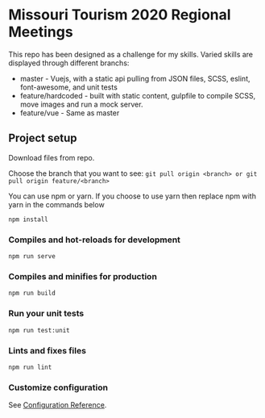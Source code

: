 # Missouri Tourism 2020 Regional Meetings
This repo has been designed as a challenge for my skills.
Varied skills are displayed through different branchs:

* master - Vuejs, with a static api pulling from JSON files, SCSS, eslint, font-awesome, and unit tests
* feature/hardcoded - built with static content, gulpfile to compile SCSS, move images and run a mock server.
* feature/vue - Same as master

## Project setup
Download files from repo.

Choose the branch that you want to see:
`
git pull origin <branch>
or
git pull origin feature/<branch>
`

You can use npm or yarn.  If you choose to use yarn then replace npm with yarn in the commands below
```
npm install
```

### Compiles and hot-reloads for development
```
npm run serve
```

### Compiles and minifies for production
```
npm run build
```

### Run your unit tests
```
npm run test:unit
```

### Lints and fixes files
```
npm run lint
```

### Customize configuration
See [Configuration Reference](https://cli.vuejs.org/config/).
